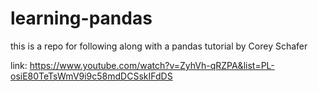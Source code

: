 # learning-pandas
this is a repo for following along with a pandas tutorial by Corey Schafer

link: https://www.youtube.com/watch?v=ZyhVh-qRZPA&list=PL-osiE80TeTsWmV9i9c58mdDCSskIFdDS
